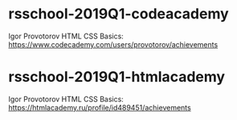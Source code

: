 # rsschool-2019Q1-codeacademy

Igor Provotorov
HTML CSS Basics: https://www.codecademy.com/users/provotorov/achievements

# rsschool-2019Q1-htmlacademy

Igor Provotorov
HTML CSS Basics: https://htmlacademy.ru/profile/id489451/achievements
